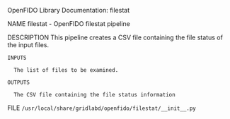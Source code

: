 OpenFIDO Library Documentation: filestat

NAME
    filestat - OpenFIDO filestat pipeline

DESCRIPTION
    This pipeline creates a CSV file containing the file status of the input files.
    
    INPUTS
    
      The list of files to be examined.
    
    OUTPUTS
    
      The CSV file containing the file status information

FILE
    `/usr/local/share/gridlabd/openfido/filestat/__init__.py`
